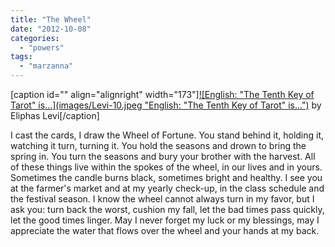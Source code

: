 ```yaml
---
title: "The Wheel"
date: "2012-10-08"
categories: 
  - "powers"
tags: 
  - "marzanna"
---
```


\[caption id="" align="alignright" width="173"\][![English: "The Tenth Key of Tarot" is...](images/Levi-10.jpeg "English: "The Tenth Key of Tarot" is...")](http://commons.wikipedia.org/wiki/File:Levi-10.jpeg) by Eliphas Levi\[/caption\]

I cast the cards, I draw the Wheel of Fortune. You stand behind it, holding it, watching it turn, turning it. You hold the seasons and drown to bring the spring in. You turn the seasons and bury your brother with the harvest. All of these things live within the spokes of the wheel, in our lives and in yours. Sometimes the candle burns black, sometimes bright and healthy. I see you at the farmer's market and at my yearly check-up, in the class schedule and the festival season. I know the wheel cannot always turn in my favor, but I ask you: turn back the worst, cushion my fall, let the bad times pass quickly, let the good times linger. May I never forget my luck or my blessings, may I appreciate the water that flows over the wheel and your hands at my back.
